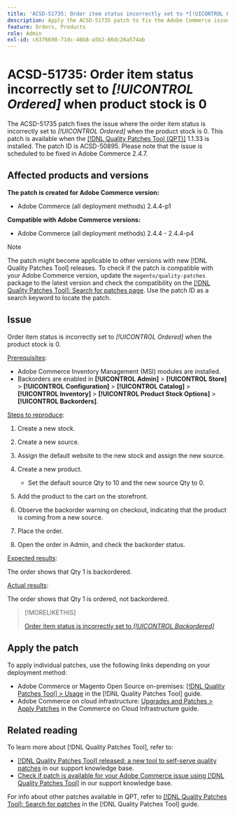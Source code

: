 ```yaml
---
title: 'ACSD-51735: Order item status incorrectly set to *[!UICONTROL Ordered]* when product stock is 0'
description: Apply the ACSD-51735 patch to fix the Adobe Commerce issue where the order item status is incorrectly set to *[!UICONTROL Ordered]* when the product stock is 0.
feature: Orders, Products
role: Admin
exl-id: c6376698-71dc-46b8-a5b2-86dc26a574ab
---
```

# ACSD-51735: Order item status incorrectly set to *[!UICONTROL Ordered]* when product stock is 0

The ACSD-51735 patch fixes the issue where the order item status is incorrectly set to *[!UICONTROL Ordered]* when the product stock is 0. This patch is available when the [[!DNL Quality Patches Tool (QPT)]](/help/announcements/adobe-commerce-announcements/magento-quality-patches-released-new-tool-to-self-serve-quality-patches.md) 1.1.33 is installed. The patch ID is ACSD-50895. Please note that the issue is scheduled to be fixed in Adobe Commerce 2.4.7. 

## Affected products and versions

**The patch is created for Adobe Commerce version:**

* Adobe Commerce (all deployment methods) 2.4.4-p1

**Compatible with Adobe Commerce versions:**

* Adobe Commerce (all deployment methods) 2.4.4 - 2.4.4-p4

>[!NOTE]
>
>The patch might become applicable to other versions with new [!DNL Quality Patches Tool] releases. To check if the patch is compatible with your Adobe Commerce version, update the `magento/quality-patches` package to the latest version and check the compatibility on the [[!DNL Quality Patches Tool]: Search for patches page](https://experienceleague.adobe.com/tools/commerce-quality-patches/index.html). Use the patch ID as a search keyword to locate the patch.

## Issue

Order item status is incorrectly set to *[!UICONTROL Ordered]* when the product stock is 0.

<u>Prerequisites</u>:

* Adobe Commerce Inventory Management (MSI) modules are installed.
* Backorders are enabled in **[!UICONTROL Admin]** > **[!UICONTROL Store]** > **[!UICONTROL Configuration]** > **[!UICONTROL Catalog]** > **[!UICONTROL Inventory]** > **[!UICONTROL Product Stock Options]** > **[!UICONTROL Backorders]**.

<u>Steps to reproduce</u>:

1. Create a new stock.
1. Create a new source.
1. Assign the default website to the new stock and assign the new source.
1. Create a new product.

    * Set the default source Qty to 10 and the new source Qty to 0.

1. Add the product to the cart on the storefront.
1. Observe the backorder warning on checkout, indicating that the product is coming from a new source.
1. Place the order.
1. Open the order in Admin, and check the backorder status.

<u>Expected results</u>:

The order shows that Qty 1 is backordered.

<u>Actual results</u>:

The order shows that Qty 1 is ordered, not backordered.

>[!MORELIKETHIS]
>
>[Order item status is incorrectly set to *[!UICONTROL Backordered]*](/help/support-tools/patches-available-in-qpt-tool/v1-1-33/acsd-51408-order-item-status-is-set-to-backordered.md)

## Apply the patch

To apply individual patches, use the following links depending on your deployment method:

* Adobe Commerce or Magento Open Source on-premises: [[!DNL Quality Patches Tool] > Usage](https://experienceleague.adobe.com/docs/commerce-operations/tools/quality-patches-tool/usage.html) in the [!DNL Quality Patches Tool] guide.
* Adobe Commerce on cloud infrastructure: [Upgrades and Patches > Apply Patches](https://experienceleague.adobe.com/docs/commerce-cloud-service/user-guide/develop/upgrade/apply-patches.html) in the Commerce on Cloud Infrastructure guide.

## Related reading

To learn more about [!DNL Quality Patches Tool], refer to:

* [[!DNL Quality Patches Tool] released: a new tool to self-serve quality patches](/help/announcements/adobe-commerce-announcements/magento-quality-patches-released-new-tool-to-self-serve-quality-patches.md) in our support knowledge base.
* [Check if patch is available for your Adobe Commerce issue using [!DNL Quality Patches Tool]](/help/support-tools/patches-available-in-qpt-tool/check-patch-for-magento-issue-with-magento-quality-patches.md) in our support knowledge base.

For info about other patches available in QPT, refer to [[!DNL Quality Patches Tool]: Search for patches](https://experienceleague.adobe.com/tools/commerce-quality-patches/index.html) in the [!DNL Quality Patches Tool] guide.

